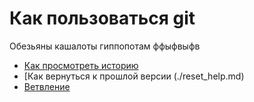 # Как пользоваться git
Обезьяны кашалоты гиппопотам ффыфвыфв
- [Как просмотреть историю](./log_help.md)
- [Как вернуться к прошлой версии (./reset_help.md)
- [Ветвление](./branch_help.md)
